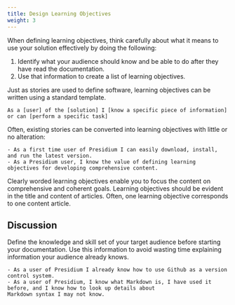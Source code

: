 ```yaml
---
title: Design Learning Objectives
weight: 3
---
```


When defining learning objectives, think carefully about what it means to use your solution effectively by doing the 
following:

1. Identify what your audience should know and be able to do after they have read the documentation.
1. Use that information to create a list of learning objectives.

Just as stories are used to define software, learning objectives can be written using a standard template.

```
As a [user] of the [solution] I [know a specific piece of information] or can [perform a specific task]
```

Often, existing stories can be converted into learning objectives with little or no alteration:

```
- As a first time user of Presidium I can easily download, install, and run the latest version.
- As a Presidium user, I know the value of defining learning objectives for developing comprehensive content.
```

Clearly worded learning objectives enable you to focus the content on comprehensive and coherent goals. Learning 
objectives should be evident in the title and content of articles. Often, one learning objective corresponds to one 
content article.

## Discussion

Define the knowledge and skill set of your target audience before starting your documentation. Use this information to 
avoid wasting time explaining information your audience already knows.

```
- As a user of Presidium I already know how to use Github as a version control system.
- As a user of Presidium, I know what Markdown is, I have used it before, and I know how to look up details about 
Markdown syntax I may not know.
```
